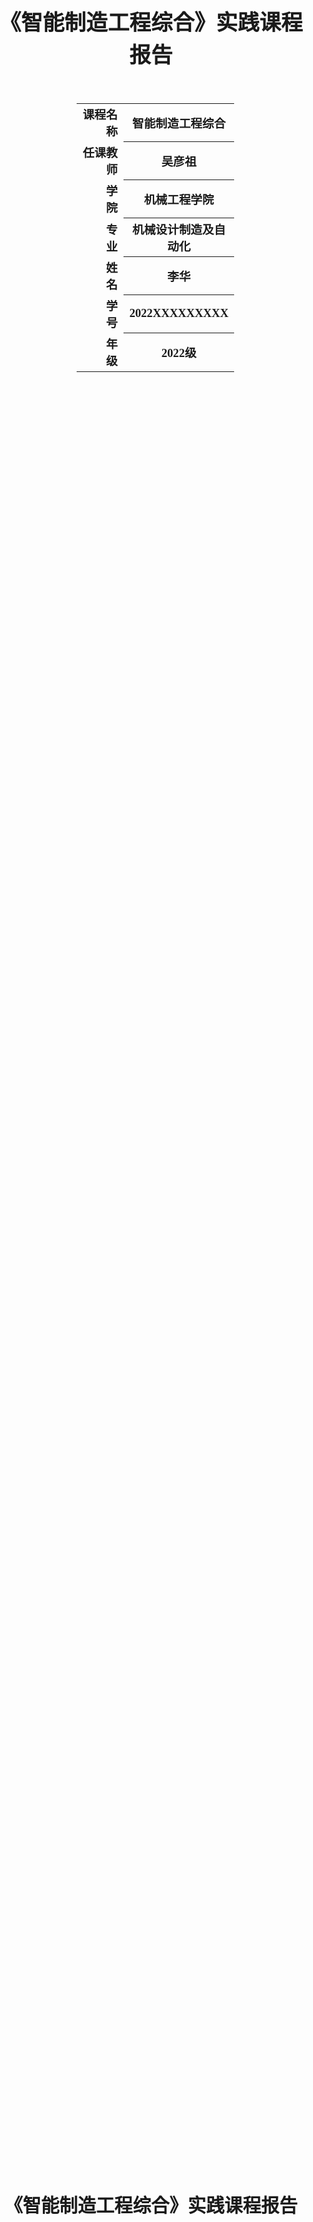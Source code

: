 <div class="cover" style="page-break-after:always;width:100%;
			height:100%;border:none;margin: 0 auto;text-align:center;">
	<div style="width:50%;margin: 0 auto;height:0;padding-bottom:10%;">
	</br>
		<img src="./SVG/1_1.svg" alt="校名" style="width:100%;" />
	</div>
	</br>
	</br>
	</br>
	</br>
	</br>
	<div style="width:50%;margin: 0 auto;height:0;padding-bottom:40%;">
		<img src="./SVG/2.svg" alt="校徽" style="width:100%;" />
	</div>
	</br>
	</br>
	</br>
	</br>
	<span style="font-family:华文中宋;text-align:center;font-size:26pt;font-weight:900;line-height:1.5em;">《智能制造工程综合》实践课程报告</span>
	</br>
	</br>
	</br>
	</br>
	<table style="border:none;width:50%;margin:0 100pt;">
		<tbody style="font-family:楷体;font-size:14pt;">
			<tr style="font-weight: 900;">
				<td style="width:10%;text-align:right;">课程名称</td>
				<td style="width:40%;border-bottom: 1px solid;text-align:center;">
					智能制造工程综合</td>
			</tr>
			<tr style="font-weight: 900;">
				<td style="width:10%;text-align:right;">任课教师</td>
				<td style="width:40%;border-bottom: 1px solid;text-align:center;">
					吴彦祖</td>
			</tr>
			<tr style="font-weight: 900;">
				<td style="width:20%;text-align:right;">学　　院</td>
				<td style="width:40%;border-bottom: 1px solid;text-align:center;">
					机械工程学院</td>
			</tr>
			<tr style="font-weight: 900;">
				<td style="width:20%;text-align:right;">专　　业</td>
				<td style="width:40%;border-bottom: 1px solid;text-align:center;">
					机械设计制造及自动化</td>
			</tr>
			<tr style="font-weight: 900;">
				<td style="width:20%;text-align:right;">姓　　名</td>
				<td style="width:40%;border-bottom: 1px solid;text-align:center;">
					李华</td>
			</tr>
			<tr style="font-weight: 900;">
				<td style="width:20%;text-align:right;">学　　号</td>
				<td style="width:40%;border-bottom: 1px solid;text-align:center;">
					2022XXXXXXXXX</td>
			</tr>
			<tr style="font-weight: 900;">
				<td style="width:20%;text-align:right;">年　　级</td>
				<td style="width:40%;border-bottom: 1px solid;text-align:center;">
					2022级</td>
			</tr>
		</tbody>
	</table>
</div>





<!-- 注释语句：导出PDF时会在这里分页 -->

<center style="font-weight:900;font-family:华文中宋;font-size:22pt"> 《智能制造工程综合》实践课程报告 </center>

<center>
    <div style='height:2mm;'></div>
    <div style="font-family:楷体;font-size:14pt;">李华</div>
</center>
<center><span style="font-family:楷体;font-size:9pt;line-height:9mm">四川大学 机械工程学院 机械设计制造及其自动化 2022XXXXXXXXX</span>
</center>
<div>
    <div style="width:52px;float:left; font-family:楷体;font-size:9pt;font-weight:900;">摘　要：</div>
    <div style="overflow:hidden; font-family:楷体;font-size:9pt">
        随着计算机技术的不断更新，人工智能正在以惊人的速度发展，呈现出良好的发展趋势。人工智能是对人类意识和思维信息处理过程的模拟，目前已在我们的生活中扮演着重要的角色。以人工智能为主要技术的智能制造系统也在机械工程中占据重要地位。同时，工程领域不是孤立的，是与社会紧密相连、相互促进共存的。因此，作为一名合格的工程师，除了精通必备的工程理论知识外，还需担负起机械工程师的社会责任，铭记工程基本伦理知识。只有如此，工程领域的发展才能得到持续改进和稳步上升，不断造福于社会。
    </div>
</div>
<div>
    <div style="width:52px;float:left; font-family:楷体;font-size:9pt;font-weight:900;">关键词：</div>
    <div style="overflow:hidden; font-family:楷体;font-size:9pt">人工智能；智能制造；工程伦理；机械工程 </div>
</div>

# 引言

​	人工智能是由计算机科学、控制论、信息论、语言学、神经生理学、心理学、语言学、统计学、数学和哲学等多学科交叉融合进而发展起来的一门综合性前沿学科，其发展对人类进步具有深远影响，与基因过程、纳米科学并列为21世纪的三大尖端技术。人工智能在20世纪中叶诞生，其探索的过程经历了多次的挫折与挣扎，繁荣与低谷。随着近年来云计算、大数据和互联网的快速发展，人工智能也迅速发展，不断诞生新的理论和技术。科技的发展日新月异，在人工智能日益流行的今天，了解智能制造系统并对智能制造工程的课程进行系统地学习对学生的发展有很大用处。作为未来新一代机械工程师的后备军，需要对自己的社会责任和工程伦理有初步了解。

# 人工智能与智能制造系统

## 人工智能的发展历程

​	人工智能的传说可以追溯到古[埃及](https://baike.baidu.com/item/埃及)，迄今埃及金字塔的建造都是一个未解之谜。500万吨石头是如何运输并合理搭配建成大金字塔的。胡夫金字塔的内外部建造涉及非常高深的数学和天文学原理，这在当时是如何实现的？人类便开始猜想人工智能的存在。在中国历史中也有关于人工智能的记载，早在西周时期，中国的能工巧匠偃师就研制出了能歌善舞的伶人，这是中国最早记载的机器人。春秋后期，据《墨经》记载，鲁班他曾制造过一只木鸟，能在空中飞行"三日不下"。1800年前的汉代，大科学家张衡不仅发明了地动仪，而且发明了计里鼓车。计里鼓车每行一里，车上木人击鼓一下，每行十里击钟一下。但是真正的“人工智能”其实出现在近现代时期。

​	20世纪40年代到50年代，人工智能处于萌芽阶段。由于四十年代计算机的出现，人类开始探索用计算机代替或扩展人类的部分脑力劳动。1949年，DonaldHebb<sup><a href="#ref1">[1]</a></sup>首次提出基于神经心理学的人工神经网络概念。1950年，AlanTurin（阿兰·图灵，被誉为“计算机之父”）创造了图灵测试来判定计算机是否智能。SamuelArthur<sup><a href="#ref2">[2]</a></sup>（亚瑟·塞缪尔，被誉为“机器学习之父”）开发了一个跳棋程序。“人工智能”一词出现于1956年的DARTMOUTH会议。1955年末，NEWELL和SIMON做了一个名为"逻辑专家"(LOGIC THEORIST）的程序。这个程序被许多人认为是第一个人工智能程序，是人工智能发展中一个重要的里程碑。在这之后的很多年中，人工智能迅速发展，“通用解题机”程序的建立、反馈原理的提出、LISP语言的发明，人工智能逐步建立完整的理论体系。1963年MIT从美国政府得到一笔220万美元的资助，用于研究机器辅助识别，这个计划吸引了来自全世界的计算机科学家，加快了人工智能研究的发展步伐。

​	20世纪60年代—70年代初。人工智能发展初期的突破性进展大大提升了人们对人工智能的期望，人们开始尝试更具挑战性的任务，并提出了一些不切实际的研发目标。然而，接二连三的失败和预期目标的落空（例如，无法用机器证明两个连续函数之和还是连续函数、机器翻译闹出笑话等），使人工智能的发展走入低谷。

​	20世纪70年代到90年代早期，人工智能进入发展阶段。70年代，人工智能从理论走向应用，知识工程和专家系统成为主流。例如，1975年，斯坦福大学推出基于知识的科学推理程序Meta-DENDRAL；1974年，Paul Werbos提出反向传播法BP算法(Back Propagation，BP)；1977年，Edward Albert Feigenbaum提出知识工程的概念。1979年美国人工智能联合会(American Association for Artificial Intelligence)成立。

​	20世纪80年代，机器学习成为人工智能领域的研究热点。1980年，美国召开的第一届机器学习国际研讨会，标志着机器学习的兴起。1982年John Hopfield提出了模拟人脑的Hopfield循环神经网络，1986年Hinton等提出反向传播BP算法，Ross Quinlan提出决策树算法，Rumelhart等提出MLP与BP训练相结合方法，1995年Vladmir Vapnik等提出支持向量机算法，1997年Freund等提出Adaboost算法。1997年IBM深蓝在国际象棋中第一次击败人类世界冠军卡斯帕罗夫，布鲁克斯(Brooks)推出六足行走机器人，能够在无思考和无规则情况下跨越障碍。

​	20世纪90年代末期至今，人工智能进入成熟阶段。直到现在，人工智能已经发展成为一个涵盖众多学科与技术的汇集，包括语音识别、图像识别、机器学习等的学科。得益于电子计算机的迅猛发展以及大数据的流行开来使得人工智能在各个领域都可以绽放光芒。人工智能在计算机的推动下越来越被重视并在相关领域中快速得到应用。著名的美国斯坦福大学人工智能研究中心尼尔逊教授对人工智能下了这样一个定义：“人工智能是关于知识的学科——怎样表示知识以及怎样获得知识并使用知识的科学。”在将来，“人工智能”将会在我们的学习生活中发挥更大的作用。

## 人工智能在机械工程中的应用

​	随着科技的进步，人工智能技术在机械工程领域也得到了广泛的应用。且在数据高速运算、精准化应用、优化设备等问题上发挥出巨大的优势。

​	机械工程领域中对于电子产品的生产已经逐渐趋于数字化，它主要是依靠微控制器技术来让产品具备智能化特性，从而让电子产品的操作流程及日常维护变得简洁而便利，在其中应用人工智能技术可以保证相关数据能在短时间内完成高速运算，为人们提供直观准确的信息资料。另外，人工智能技术还能对机械工程中的设备进行合理控制，主要包括模糊推理系统等，这样可以有效节约企业的生产成本，增加经济效益。模糊推理系统现今已成为一个较为完整的系统，它具有信息处理功能且实用性较强，通过应用人工智能技术能够改善模糊推理系统中无法进行精准计算的现状，从而让模糊推理系统为机械工程领域发挥出更大的作用。<sup><a href="#ref3">[3]</a></sup>

​	在精准化应用方面，人工智能技术被称为人工智能的主要原因就是，此技术属于一种通过对人类思维活动进行模仿所形成的一种高新技术，而人类的思维活动具有十分明显的严谨性与灵活性等特点，促使人工智能技术也具有严谨性与灵活性等特征。将人工智能技术应用到整个机械工程相关工作的开展过程中，能够使整个生产操作计划的有效性得到大幅提升，例如通过发挥人工智能技术逻辑性与严谨性的特征，可以使相关工作人员根据实际生产需求与目标，对更好的生产流程进行设计，而且全面优化整个生产操作流程，促使机械工程的生产工作可以更加稳定、顺利的开展。其次，在整个机械工程相关工作中，通过对人性化的操作模式进行应用，能够使其在原始机械化操作的基础上，利用神经网络系统的模糊推理等，更加个性化的社交生产要素，最终使人类进行操作时，仅仅只需要几个简单的按钮与功能。

​	此外，人工智能技术在机械工程领域中最大的应用价值就是优化了电气设备，传统电气设备对于工作人员的要求较高，要求他们必须具有充分的专业知识及实践经验，但实际情况并不能符合这一要求，常常造成优化方案无法得到有效的落实，从而无法实现电气设备的最优化处理。而通过人工智能技术的应用能够提高电气设备的优化质量，并将遗传算法等智能型研究方法融入到电气设备的优化计划中，从而解决 以往无法解决的技术问题，以此提升电气设备的使用性能。

## 智能制造系统

​	智能制造系统是一种由[智能机器](https://baike.baidu.com/item/智能机器/392924)和人类专家共同组成的人机一体化[智能系统](https://baike.baidu.com/item/智能系统/5802566)，它在制造过程中能以一种高度柔性与集成不高的方式，借助[计算机模拟](https://baike.baidu.com/item/计算机模拟/901148)人类专家的智能活动进行分析、推理、判断、构思和决策等，从而取代或者延伸制造环境中人的部分[脑力劳动](https://baike.baidu.com/item/脑力劳动/5943334)。同时，收集、存贮、完善、[共享](https://baike.baidu.com/item/共享/3456161)、集成和发展人类专家的智能。

​	常见智能制造设备主要是机械手。它是一种能自动化定位控制并可重新汇编程序以变动的多功能机器。它有多个自由度，可用来搬运物体以完成在各个不同环境中的工作。工业机械手是近似自动控制领域中出现的一项新技术，并已成为现代制造生产系统中的一个重要组成部分。

​	机械手主要由手部、运动机构和控制系统三大部分组成。手部是用来抓持工件（或工具）的部件，根据被抓持物件的形状、尺寸、重量、材料和作业要求而有多种结构形式，如夹持型、托持型和吸附型等。运动机构，使手部完成各种转动（摆动）、移动或复合运动来实现规定的动作，改变被抓持物件的位置和姿势。运动机构的升降、伸缩、旋转等独立运动方式，称为机械手的自由度 。为了抓取空间中任意位置和方位的物体，需有6个自由度。自由度是机 械手设计的关 键参数。自由 度越多，机械手的灵活性越大，通用性越广，其结构也越复杂。一般专用机械手有2～3个自由度。控制系统是通过对机械手每个自由度的电机的控制，来完成特定动作。同时接收传感器反馈的信息，形成稳定的闭环控制。控制系统的核心通常是由单片机或dsp等微控制芯片构成，通过对其编程实现所要功能。

​	为避免在操作机器手时因操作不当而发生安全事故，在操作机器手之前必须经过岗前培训，并仔细阅读《机器手操作手册》，严格按照要求步骤进行操作。

# 工程与社会

## 人工智能与智能制造的社会影响

​	无人驾驶汽车就是现代人工智能发展的产物，智能制造就在其中就发挥着巨大的作用。无人驾驶汽车是[智能汽车](https://baike.baidu.com/item/智能汽车/4771107)的一种，也称为轮式移动机器人，它主要依靠车内的以计算机系统为主的[智能驾驶](https://baike.baidu.com/item/智能驾驶)仪来实现无人驾驶的目的。无人驾驶汽车是通过车载传感系统感知道路环境，自动规划行车路线并控制车辆到达预定目标的[智能汽车](https://baike.baidu.com/item/智能汽车)。它是利用车载传感器来感知车辆周围环境，并根据感知所获得的道路、车辆位置和[障碍物](https://baike.baidu.com/item/障碍物)信息，控制车辆的转向和速度，从而使车辆能够安全、可靠地在道路上行驶。集[自动控制](https://baike.baidu.com/item/自动控制)、体系结构、人工智能、视觉计算等众多技术于一体，是计算机科学、[模式识别](https://baike.baidu.com/item/模式识别)和[智能控制技术](https://baike.baidu.com/item/智能控制技术)高度发展的产物，也是衡量一个国家科研实力和工业水平的一个重要标志，在国防和国民经济领域具有广阔的应用前景。无人驾驶汽车的研发、测试以及成果，无不展示人工智能的无穷魅力。在汽车行业是一个巨大的变化，这种变革将汽车发展拉到了新的高度；但是往往利弊是同时存在的，无人驾驶汽车也会存在一定的风险。具体而言，无人驾驶汽车主要存在未被赋予道路通行权、责任主体不明、隐私安全风险加大等几点法律障碍。为了针对无人驾驶汽车在法律上所处的地位和角色进行研究，就需要对无人驾驶汽车进行法律界定，通过比对各种说法，不可否认需要用超前的眼光才能定义的准确：在道路交通领域，无人驾驶汽车通过自身所承载的智能系统进行驾驶，由于无人驾驶汽车是动产，是一个物体，其本身不能承担责任，即无人驾驶汽车是一个特殊的法律主体。 

​	1)未被赋予道路通行权：
​	我国《道路交通安全法》第十一、 十九条与《交通运输条例》第九条规定，上路行驶的汽车必须达到国家规定的各种技术标准，车辆的驾驶人员必须通过国家统一的驾驶技能考试，取得驾驶证件。无人驾驶汽车依靠智能系统，不需要实际人员具备熟练驾驶技能，也就是不需要驾驶证，这也使得和现行法律规定的 驾驶证制度存在矛盾，造成的结果是无人驾驶汽车无法合法上路。

​	2)责任主体不明：
​	根据我国《道路交通安全法》规定，在交通事故中，机动车的驾驶人员是承担主要责任的。然而，无人驾驶汽车本身在行使过程中并不存在如机动车所明确存在的自然人，当法律所规定的实际驾驶人并不存在，《道 路交通安全法》对无人驾驶汽车的就失去了这一层面的法律约束力。一旦出现交通事故，实际上法律所明文规定的侵权主体缺失，进而导致侵权责任无法认定，那么，无人驾驶汽车的交通事故问题根据现行道交法无法划分法律责任。《消费者权益保护法》 《侵权责任法》的相关规定，在交通事故发生原因是由于无人驾驶汽车自身情况的缺陷引起的，可以由无人驾驶汽车的生产者或制造商、系统研发者成为侵权责任的承担者，但也有可能是拥有者对汽车保养、操作不当引起，所以最终的责任主体界定还需要结合交通事故发生时的具体情况所对应的归责原则，而具体情况总是复杂难辨的。

​	3)隐私和系统安全风险加大：
​	无人驾驶汽车中一项重要的技术是 V2V 通信，即车辆行驶 过程中系统记录的私人行程信息会进行传递与共享。为了安全，无人驾驶汽车上安装有监控，使得个人行程会暴露在无人驾驶系统控制之下，那么这些私人行程的数据又构成了大数据网络。更重要的是，当网络数据存在漏洞时，乘客的个人信息可能会泄露，对个人的隐私权构成威胁。同时，无人驾驶汽车依靠网络，没有网络，无人驾驶汽车的系统无法实时操控车辆，这就把网络置于绝对中的地位。网络安全是无人驾驶汽车安全行驶的基础，而信息网络的多样性和大数据网络的复杂性也增加了网络安全的风险，遭到黑客攻击以及信息泄露的可能性。一旦无人驾驶汽车依赖的网络安全受到侵害，则发生交通事故的风险就大大提高了。

## 工程师的责任

​	机械工程师在无人驾驶汽车中也占有举足轻重的作用，从汽车的各个零部件设计制作到整体结构的规划都需要机械工程师的加入。机械工程师手册上对机械工程师的职业道德与责任是这么定义的：机械工程师应具备诚实、守信、正直、公正、爱岗、敬业、刻苦、友善、对科技进步永远充满信心、勇于攀登的品德；服务于公众、用户、组织及与专业人士协调共事的能力；勇于承担责任，保护公众的健康、安全，促进社会进步、环保和可持续发展的意识。同样，在无人驾驶汽车的研发过程中，机械设计工程师需要承担一定的社会责任，具体表现在：生态责任、推动技术进步的责任、指导消费者合理使用技术产品的责任以及科普责任。

​	首先，工程师应担负一定的生态伦理责任，即保护自然环境、生态系统和维护人与自然和谐发展的责任。工程师通常是技术的创造者，这些技术不仅改善了环境，也造成了环境的恶化。例如，化工厂的建设可以用于新材料的研发，但是所排出的气体和废水会对空气和水体产生污染。而新型能源的开发使用会使旧能源的利用率得以减少，从而产生资源浪费的可能。所以说，工程师的任务不只局限于掌握工程技术知识、进行工程项目建设和开发技术产品，还应该使世界变得更少有危险、更少受到破坏，也比以往更繁荣。因此，对每一个工程师而言，有责任准确和有效地说明新建工程或新技术可能带来的后果，从而避免对社会和生态环境的危害。同时，在资源的开发和提取环节，工程师可以开发和利用新技术减少开采过程对资源环境的影响;在资源的加工和处理环节，工程师可以通过改变生产方式，把生产中的损耗降到最低限度。如今，工程师起着保护环境和发展人类社会的重要作用，工程师和其群体有义务充分意识到自己对人类所肩负的责任。

​	其次，工程师应担负职业的伦理责任。一方面，工程师要有追求真理、客观、求实、诚实、公平、公正的精神。一个合格工程师不应当只为一己私利，在未经仔细核查和安全问题没有得到完全保障的情况下，进行工程建设或应用新技术；另一方面，全球化趋势使得工程师之间的沟通更为方便。在一些对整个人类都有影响作用的全球性问题上，工程师群体应更客观、更全面、更负责任。工程师依靠的不是权利、不是金钱，他们依靠的是客观的研究和一丝不苟的工作态度。在未来，许多国际争议将不可避免地涉及自然资源的合理分配、利用以及人类长远的建设问题。

​	最后，工程师应具有美德，即工程师具有保护公众安全、健康和福祉的职责。在经济活动中，投资方是主要的责任承担者，生产出的产品和建设完工的工程项目，直接的受用者是大众消费者，一旦产品或工程出现质量或安全问题对社会产生消极影响时，人们一般都会将其视为投资方的责任。工程师在活动中起到的是“中介”作用，他的权限范围限于产品设计和工程项目的执行。对工程师而言，安全和质量是工程建设和生产活动的前提条件，是必须高度重视的首要问题，每一名工程师都应该严格地遵守和执行有关安全和质量管理的法规、规范、标准和制度。在产品设计和技术创造中，工程师不仅要遵守相应的设计规则和标准，而且应考虑到产品或技术作用于市场后的效用，产品在使用时是否存在安全隐患，技术在运用时是否会对人类产生潜在的威胁。在工程建设中，应制定相应的安全分析报告，分析和检查整个工程中凡是与施工有关的系统、设备、部件、建筑物等在正常运行和异常工况以及各种事故和自然灾害出现时的安全对策是否考虑周到，即它们的固有安全性如何，各种控制保护系统和专设安全设施是否齐全，功能是否完善等。

​	除此之外，工程师还应担负起一定的科普责任。工程师作为生产技术的主体，具有不可推卸的责任和义务，帮助社会公众认识技术以及可能造成的危害，传播技术知识，教导公众科学、合理、健康、道德地使用技术产品。现代社会是一个用科学技术装备起来的社会，科学和理性是人们趋利避害的指路明灯，在现代社会中，工程师不仅通过各种建设工程和技术产品来影响人类社会，而且还应通过科普知识的传播来提高公民的素质。

# 工程伦理

​	工程伦理主要分为技术伦理、利益伦理、责任伦理和环境伦理，是评判工程技术人员行为“对”与“错”的标准，其核心是工程的过程和最终结果及工程师的责任。工程伦理是关于“工程技术人员（包括技术员、助理工程师、工程师、高级工程师）在工程活动中，包括工程设计和建设以及工程运转和维护中的道德原则和行为规范的研究”<sup><a href="#ref4">[4]</a></sup>。

​	1）以人为本原则
​	人工智能技术已经被广泛应用于诸多领域，包括医疗、金融、制造业等。其发展速度之快，预示着它在未来将会有更加广泛的应用。同时，人工智能的不断发展可能导致人工智能工程的道德风险。2016年3月微软发布了名叫Tay的未设相应知道机制的聊天机器人，短短24小时内被互联网网名教成了一个满嘴脏话的不良少女和极端分子，使得微软不得不将其下线。著名科学家霍金指出，人工智能技术创造出的 能够独立思考的机器对人类构成极大威胁。在未来，人工智能的发展是否会脱离人类的控制一直是一个热门话题。2018年3月，一辆自动驾驶的Uber汽车在美国亚利桑那州撞死行人，公众对于自动驾驶技术的信任危机由此产生，自动驾驶技术也陷入了道德伦理困境。为避免人工智能“去人类中心化”带来的技术、利益、责任、环境四个方面的道德风险，人工智能的发展应始终围绕“人道主义”、“社会公正”以及“人与自然和谐发展”三大基本原则和延伸路径而展开<sup><a href="#ref5">[5]</a></sup>。

​	2)关爱生命和安全可靠原则：
​	第一，关爱生命原则要求工程师必须尊重人的生命权，意味着要始终将保护人的生命摆在重要位置，意味着不支持以毁灭人的生命为目标的项目的研制开发，不从事危害人的健康的工程的设计、开发。这是对工程师最基本的道德要求，也是所有工程伦理的根本依据。尊重人的生命权而不是剥夺人的生命权，是人类最基本的道德要求。同时，在工程设计和实施中以对待人的生命高度负责的态度充分考虑产品的安全性能和劳动保护措施，要求工程师在进行工程技术活动时必须考虑安全可靠，对人类无害。

​	3)关爱自然和保护环境原则：
​	工程技术人员在工程活动中要坚持生态伦理原则，不从事和开发可能破坏生态环境或对生态环境有害的工程，工程师进行的工程活动要有利于自然界的生命和生态系统的健全发展，提高环境质量。要在开发中保护，在保护中开发。在工程活动中要善待和敬畏自然，保护生态环境，建立人与自然的友好伙伴关系，实现生态的可持续发展。工程中的环境伦理问题主要集中于减少工程实践活动各个环节对环境的负面影响，关注环境、保护环境，建立起环境友好型社会。

# 学习总结

## 课程学习情况总结

​	通过《智能制造工程综合实践》这门课程的学习，我深入了解了这门课的结构以及设置这门课程的意义所在，实习操作下来除了掌握操作要求外，还有一种自己动手做出成品的自豪感。截至目前我已经学习了无人机、QDX创意制作、VR+智能制造和消失模这些课程，这培养我的创新思维和对先进制造技术的敏感性，为将来进一步学习打好基础。

## 对课程的建议和意见

​	在我看来，学习这门课程，主要是对各种智能制造技术有更深入的了解，而在短时间内对各个技术都掌握有一定难度，建议适量延长动手实践的时间，减少写报告的时间。此外，工程训练中心有损坏的机器（如智能制造生产链等）、设备建议及时维修或更换。

<div style="fontfamily=华文中宋;font-size:15pt;font-weight:900">参考文献</div>

<span name = "ref1">[1] 张鹏，兰月新，李昊青等。基于认知过程的网络谣言综合分类方法研究【J】。图书与情报，2016。4：8-15</span>

<span name = "ref2">[2] Yang F,Liu Y,Yu X,et al.Automatic detection of rumor on Sina Weibo[C]//Proceedings of the ACM SIGKDD WorkShop on Mining Data Semantics.ACM,2012:13</span>

<span name = "ref3">[3] 董皓坤，毛家辉.机械电子工程中人工智能技术的有效运用分析[J].电子世界 2019（11）:207.</span>

<span name = "ref4">[4] 肖平，刘丽娜。关于工程伦理课程的几个问题【J】。阴山学刊，2018，31（06）：71-75。DOI：10。13388/j。cnki。ysaj。2018。06。012.</span>

<span name = "ref5">[5] 陈光宇,杨欣昱,梁娜,税发萍,吴杰,何甫.以人为本的人工智能工程伦理准则探析[J].电子科技大学学报(社科版),2020,22(06):32-38.DOI:10.14071/j.1008-8105(2020)-4011.</span>